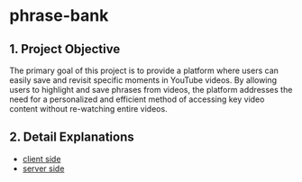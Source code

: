 # phrase-bank

## 1. Project Objective
The primary goal of this project is to provide a platform where users can easily save and revisit specific moments in YouTube videos. By allowing users to highlight and save phrases from videos, the platform addresses the need for a personalized and efficient method of accessing key video content without re-watching entire videos.

## 2. Detail Explanations
- [client side](https://github.com/FuyaKoshiro/phrase-bank-client/blob/main/server/Readme.md)
- [server side](https://github.com/FuyaKoshiro/phrase-bank-api/blob/main/server/Readme.md)
